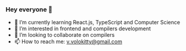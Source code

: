 ### Hey everyone 👋

- 🌱 I’m currently learning React.js, TypeScript and Computer Science
- 👀 I’m interested in frontend and compilers development
- 👯 I’m looking to collaborate on compilers
- 📫 How to reach me: v.volokitty@gmail.com

